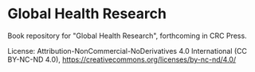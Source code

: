 # Global Health Research

Book repository for "Global Health Research", forthcoming in CRC Press. 


License: Attribution-NonCommercial-NoDerivatives 4.0 International (CC BY-NC-ND 4.0), https://creativecommons.org/licenses/by-nc-nd/4.0/
